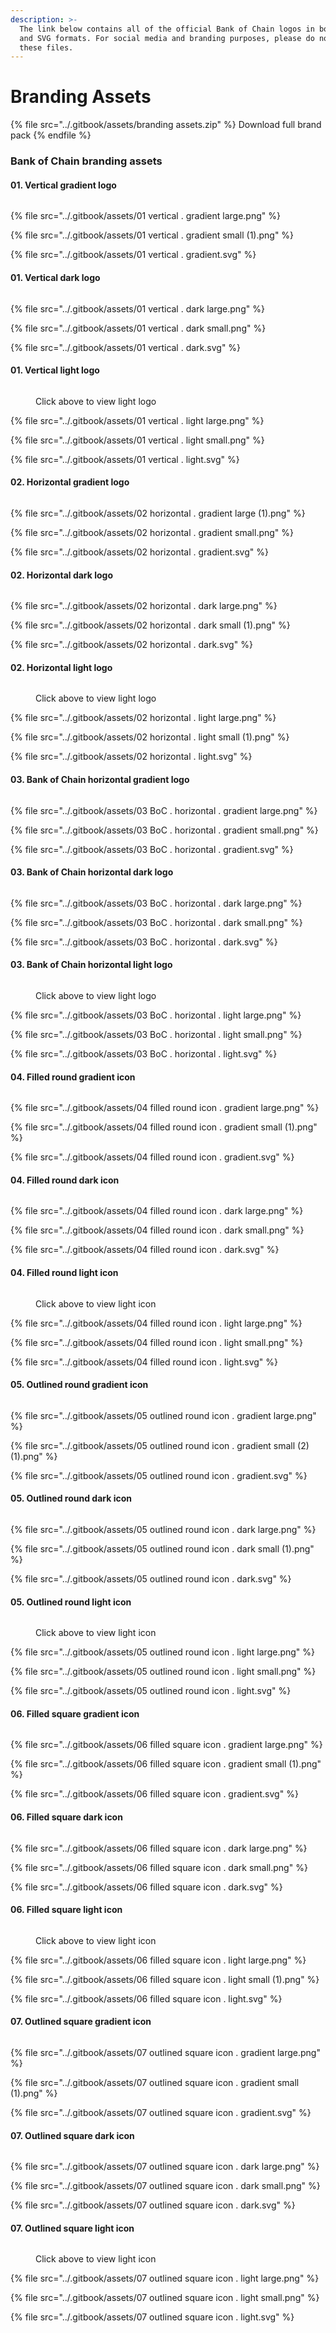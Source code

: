 ```yaml
---
description: >-
  The link below contains all of the official Bank of Chain logos in both PNG
  and SVG formats. For social media and branding purposes, please do not modify
  these files.
---
```


# Branding Assets

{% file src="../.gitbook/assets/branding assets.zip" %}
Download full brand pack
{% endfile %}

### Bank of Chain branding assets

#### 01. Vertical gradient logo &#x20;

<figure><img src="../.gitbook/assets/01 vertical . gradient small.png" alt=""><figcaption></figcaption></figure>

{% file src="../.gitbook/assets/01 vertical . gradient large.png" %}

{% file src="../.gitbook/assets/01 vertical . gradient small (1).png" %}

{% file src="../.gitbook/assets/01 vertical . gradient.svg" %}

#### 01. Vertical dark logo &#x20;

<figure><img src="../.gitbook/assets/01 vertical . dark small (1).png" alt=""><figcaption></figcaption></figure>

{% file src="../.gitbook/assets/01 vertical . dark large.png" %}

{% file src="../.gitbook/assets/01 vertical . dark small.png" %}

{% file src="../.gitbook/assets/01 vertical . dark.svg" %}

#### 01. Vertical light logo &#x20;

<figure><img src="../.gitbook/assets/01 vertical . light small (1).png" alt=""><figcaption><p>Click above to view light logo</p></figcaption></figure>

{% file src="../.gitbook/assets/01 vertical . light large.png" %}

{% file src="../.gitbook/assets/01 vertical . light small.png" %}

{% file src="../.gitbook/assets/01 vertical . light.svg" %}

#### 02. Horizontal gradient logo &#x20;

<figure><img src="../.gitbook/assets/02 horizontal . gradient large.png" alt=""><figcaption></figcaption></figure>

{% file src="../.gitbook/assets/02 horizontal . gradient large (1).png" %}

{% file src="../.gitbook/assets/02 horizontal . gradient small.png" %}

{% file src="../.gitbook/assets/02 horizontal . gradient.svg" %}

#### 02. Horizontal dark logo &#x20;

<figure><img src="../.gitbook/assets/02 horizontal . dark small.png" alt=""><figcaption></figcaption></figure>

{% file src="../.gitbook/assets/02 horizontal . dark large.png" %}

{% file src="../.gitbook/assets/02 horizontal . dark small (1).png" %}

{% file src="../.gitbook/assets/02 horizontal . dark.svg" %}

#### 02. Horizontal light logo

<figure><img src="../.gitbook/assets/02 horizontal . light small.png" alt=""><figcaption><p>Click above to view light logo</p></figcaption></figure>

{% file src="../.gitbook/assets/02 horizontal . light large.png" %}

{% file src="../.gitbook/assets/02 horizontal . light small (1).png" %}

{% file src="../.gitbook/assets/02 horizontal . light.svg" %}

#### 03. Bank of Chain horizontal gradient logo

<figure><img src="../.gitbook/assets/03 BoC . horizontal . gradient small (1).png" alt=""><figcaption></figcaption></figure>

{% file src="../.gitbook/assets/03 BoC . horizontal . gradient large.png" %}

{% file src="../.gitbook/assets/03 BoC . horizontal . gradient small.png" %}

{% file src="../.gitbook/assets/03 BoC . horizontal . gradient.svg" %}

#### 03. Bank of Chain horizontal dark logo

<figure><img src="../.gitbook/assets/03 BoC . horizontal . dark small (1).png" alt=""><figcaption></figcaption></figure>

{% file src="../.gitbook/assets/03 BoC . horizontal . dark large.png" %}

{% file src="../.gitbook/assets/03 BoC . horizontal . dark small.png" %}

{% file src="../.gitbook/assets/03 BoC . horizontal . dark.svg" %}

#### 03. Bank of Chain horizontal light logo

<figure><img src="../.gitbook/assets/03 BoC . horizontal . light small (1).png" alt=""><figcaption><p>Click above to view light logo</p></figcaption></figure>

{% file src="../.gitbook/assets/03 BoC . horizontal . light large.png" %}

{% file src="../.gitbook/assets/03 BoC . horizontal . light small.png" %}

{% file src="../.gitbook/assets/03 BoC . horizontal . light.svg" %}

#### 04. Filled round gradient icon

<figure><img src="../.gitbook/assets/04 filled round icon . gradient small.png" alt=""><figcaption></figcaption></figure>

{% file src="../.gitbook/assets/04 filled round icon . gradient large.png" %}

{% file src="../.gitbook/assets/04 filled round icon . gradient small (1).png" %}

{% file src="../.gitbook/assets/04 filled round icon . gradient.svg" %}

#### 04. Filled round dark icon

<figure><img src="../.gitbook/assets/04 filled round icon . dark small (1).png" alt=""><figcaption></figcaption></figure>

{% file src="../.gitbook/assets/04 filled round icon . dark large.png" %}

{% file src="../.gitbook/assets/04 filled round icon . dark small.png" %}

{% file src="../.gitbook/assets/04 filled round icon . dark.svg" %}

#### 04. Filled round light icon

<figure><img src="../.gitbook/assets/04 filled round icon . light small (1).png" alt=""><figcaption><p>Click above to view light icon</p></figcaption></figure>

{% file src="../.gitbook/assets/04 filled round icon . light large.png" %}

{% file src="../.gitbook/assets/04 filled round icon . light small.png" %}

{% file src="../.gitbook/assets/04 filled round icon . light.svg" %}

#### 05. Outlined round gradient icon

<figure><img src="../.gitbook/assets/05 outlined round icon . gradient small (1) (1).png" alt=""><figcaption></figcaption></figure>

{% file src="../.gitbook/assets/05 outlined round icon . gradient large.png" %}

{% file src="../.gitbook/assets/05 outlined round icon . gradient small (2) (1).png" %}

{% file src="../.gitbook/assets/05 outlined round icon . gradient.svg" %}

#### 05. Outlined round dark icon

<figure><img src="../.gitbook/assets/05 outlined round icon . dark small.png" alt=""><figcaption></figcaption></figure>

{% file src="../.gitbook/assets/05 outlined round icon . dark large.png" %}

{% file src="../.gitbook/assets/05 outlined round icon . dark small (1).png" %}

{% file src="../.gitbook/assets/05 outlined round icon . dark.svg" %}

#### 05. Outlined round light icon

<figure><img src="../.gitbook/assets/05 outlined round icon . light small (1).png" alt=""><figcaption><p>Click above to view light icon</p></figcaption></figure>

{% file src="../.gitbook/assets/05 outlined round icon . light large.png" %}

{% file src="../.gitbook/assets/05 outlined round icon . light small.png" %}

{% file src="../.gitbook/assets/05 outlined round icon . light.svg" %}

#### 06. Filled square gradient icon

<figure><img src="../.gitbook/assets/06 filled square icon . gradient small.png" alt=""><figcaption></figcaption></figure>

{% file src="../.gitbook/assets/06 filled square icon . gradient large.png" %}

{% file src="../.gitbook/assets/06 filled square icon . gradient small (1).png" %}

{% file src="../.gitbook/assets/06 filled square icon . gradient.svg" %}

#### 06. Filled square dark icon

<figure><img src="../.gitbook/assets/06 filled square icon . dark small (1).png" alt=""><figcaption></figcaption></figure>

{% file src="../.gitbook/assets/06 filled square icon . dark large.png" %}

{% file src="../.gitbook/assets/06 filled square icon . dark small.png" %}

{% file src="../.gitbook/assets/06 filled square icon . dark.svg" %}

#### 06. Filled square light icon

<figure><img src="../.gitbook/assets/06 filled square icon . light small.png" alt=""><figcaption><p>Click above to view light icon</p></figcaption></figure>

{% file src="../.gitbook/assets/06 filled square icon . light large.png" %}

{% file src="../.gitbook/assets/06 filled square icon . light small (1).png" %}

{% file src="../.gitbook/assets/06 filled square icon . light.svg" %}

#### 07. Outlined square gradient icon

<figure><img src="../.gitbook/assets/07 outlined square icon . gradient small.png" alt=""><figcaption></figcaption></figure>

{% file src="../.gitbook/assets/07 outlined square icon . gradient large.png" %}

{% file src="../.gitbook/assets/07 outlined square icon . gradient small (1).png" %}

{% file src="../.gitbook/assets/07 outlined square icon . gradient.svg" %}

#### 07. Outlined square dark icon

<figure><img src="../.gitbook/assets/07 outlined square icon . dark small (1).png" alt=""><figcaption></figcaption></figure>

{% file src="../.gitbook/assets/07 outlined square icon . dark large.png" %}

{% file src="../.gitbook/assets/07 outlined square icon . dark small.png" %}

{% file src="../.gitbook/assets/07 outlined square icon . dark.svg" %}

#### 07. Outlined square light icon

<figure><img src="../.gitbook/assets/07 outlined square icon . light small (1).png" alt=""><figcaption><p>Click above to view light icon</p></figcaption></figure>

{% file src="../.gitbook/assets/07 outlined square icon . light large.png" %}

{% file src="../.gitbook/assets/07 outlined square icon . light small.png" %}

{% file src="../.gitbook/assets/07 outlined square icon . light.svg" %}
